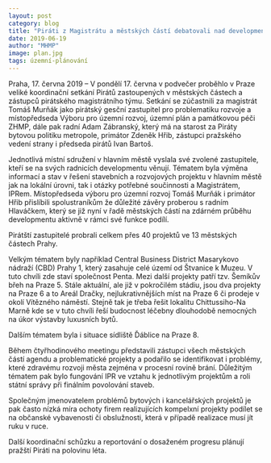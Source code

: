 ```yaml
---
layout: post
category: blog
title: "Piráti z Magistrátu a městských částí debatovali nad developmentem v Praze. Identifikovali problematické projekty"
date: 2019-06-19
author: "MHMP"
image: plan.jpg
tags: územní-plánování
---
```


Praha, 17. června 2019 – V pondělí 17. června v podvečer proběhlo v Praze veliké koordinační setkání Pirátů zastoupených v městských částech a zástupců pirátského magistrátního týmu. Setkání se zúčastnili za magistrát Tomáš Murňák jako pirátský gesční zastupitel pro problematiku rozvoje a místopředseda Výboru pro územní rozvoj, územní plán a památkovou péči ZHMP, dále pak radní Adam Zábranský, který má na starost za Piráty bytovou politiku metropole, primátor Zdeněk Hřib, zástupci pražského vedení strany i předseda pirátů Ivan Bartoš.

Jednotlivá místní sdružení v hlavním městě vyslala své zvolené zastupitele, kteří se na svých radnicích developmentu věnují. Tématem byla výměna informací a stav v řešení stavebních a rozvojových projektu v hlavním městě jak na lokální úrovni, tak i otázky potřebné součinnosti a Magistrátem, IPRem. Místopředseda výboru pro územní rozvoj Tomáš Murňák i primátor Hřib přislíbili spolustraníkům že důležité závěry proberou s radním Hlaváčkem, který se již nyní v řadě městských částí na zdárném průběhu developmentu aktivně v rámci své funkce podílí. 

Pirátští zastupitelé probrali celkem přes 40 projektů ve 13 městských částech Prahy.

Velkým tématem byly například Central Business District Masarykovo nádraží (CBD) Prahy 1, který zasahuje celé území od Štvanice k Muzeu. V tuto chvíli zde staví společnost Penta. Mezi další projekty patří tzv. Šemíkův břeh na Praze 5. Stále aktuální, ale již v pokročilém stádiu, jsou dva projekty na Praze 6 a to Areál Dračky, nejlukrativnějších míst na Praze 6 či prodeje v okolí Vítězného náměstí. Stejně tak je třeba řešit lokalitu Chittussiho-Na Marně kde se v tuto chvíli řeší budocnost léčebny dlouhodobě nemocných na úkor výstavby luxusních bytů. 

Dalším tématem byla i situace sídliště Ďáblice na Praze 8. 

Během čtyřhodinového meetingu představili zástupci všech městských částí agendu a problematické projekty a podařilo se identifikovat i problémy, které zdravému rozvoji města zejména v procesní rovině brání. Důležitým tématem pak bylo fungování IPR ve vztahu k jednotlivým projektům a roli státní správy při finálním povolování staveb.

Společným jmenovatelem problémů bytových i kancelářských projektů je pak často nízká míra ochoty firem realizujících kompelxní projekty podílet se na občanské vybavenosti či obslužnosti, která v případě realizace musí jít ruku v ruce.

Další koordinační schůzku a reportování o dosaženém progresu plánují pražští Piráti na polovinu léta.


